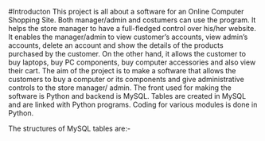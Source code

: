 #Introducton
This project is all about a software for an Online Computer Shopping Site. Both
manager/admin and costumers can use the program. It helps the store manager to
have a full-fledged control over his/her website. It enables the manager/admin to
view customer’s accounts, view admin’s accounts, delete an account and show the
details of the products purchased by the customer. On the other hand, it allows the
customer to buy laptops, buy PC components, buy computer accessories and also
view their cart.
The aim of the project is to make a software that allows the customers to buy a
computer or its components and give administrative controls to the store manager/
admin.
The front used for making the software is Python and backend is MySQL. Tables are
created in MySQL and are linked with Python programs. Coding for various modules
is done in Python.

The structures of MySQL tables are:- 

